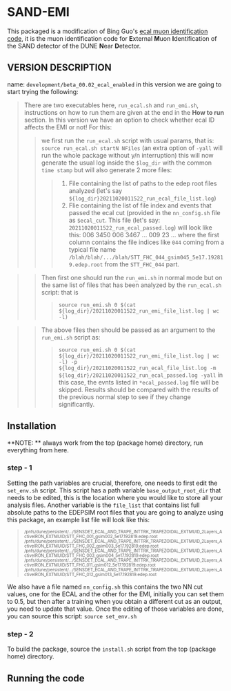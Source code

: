 # SAND-EMI
This packaged is a modification of Bing Guo's [ecal muon identification code](https://github.com/bingguo1/muIdentification), it is the muon identification code for **E**xternal **M**uon **I**dentification of the SAND detector of the DUNE **N**ear **D**etector.

## VERSION DESCRIPTION
name: `development/beta_00.02_ecal_enabled` in this version we are going to start trying the following:
> There are two executables here, `run_ecal.sh` and `run_emi.sh`, instructions on how to run them are given at the end in the **How to run** section.
> In this version we have an option to check whether ecal ID affects the EMI or not! For this:
> > we first run the `run_ecal.sh` script with usual params, that is: 
> > `source run_ecal.sh startN NFiles` (an extra option of `-yall` will run the whole package without y/n interruption)
> > this will now generate the usual log inside the `$log_dir` with the common `time stamp` but will also generate 2 more files: 
> > > 1. File containing the list of paths to the edep root files analyzed (let's say `${log_dir}20211020011522_run_ecal_file_list.log`)
> > > 2. Flie containing the list of file index and events that passed the ecal cut (provided in the `nn_config.sh` file as `$ecal_cut`. This file (let's say: `20211020011522_run_ecal_passed.log`) will look like this:
> > >    006 3450
> > >    006 3467
> > >    ...
> > >    009 23
> > >    ...
> > >    where the first column contains the file indices like `044` coming from a typical file name `/blah/blah/.../blah/STT_FHC_044_gsim045_5e17.192819.edep.root` from the `STT_FHC_044` part.

> > Then first one should run the `run_emi.sh` in normal mode but on the same list of files that has been analyzed by the `run_ecal.sh` script: that is 
> > > `source run_emi.sh 0 $(cat ${log_dir}/20211020011522_run_emi_file_list.log | wc -l)`

> > The above files then should be passed as an argument to the `run_emi.sh` script as:
> > > `source run_emi.sh 0 $(cat ${log_dir}/20211020011522_run_emi_file_list.log | wc -l) -p ${log_dir}/20211020011522_run_ecal_file_list.log -m ${log_dir}/20211020011522_run_ecal_passed.log -yall`
> > > in this case, the evnts listed in `*ecal_passed.log` file will be skipped. Results should be compared with the results of the previous normal step to see if they change significantly.





## Installation
**NOTE: ** always work from the top (package home) directory, run everything from here.
### step - 1
Setting the path variables are crucial, therefore, one needs to first edit the `set_env.sh` script. This script has a path variable `base_output_root_dir` that needs to be edited, this is the location where you would like to store all your analysis files.
Another variable is the `file_list` that contains list full absolute paths to the EDEPSIM root files that you are going to analyze using this package, an example list file will look like this:

> <sub><sup>
> /pnfs/dune/persistent/.../SENSDET_ECAL_AND_TRAPE_INTTRK_TRAPEZOIDAL_EXTMUID_2Layers_ActiveIRON_EXTMUID/STT_FHC_001_gsim002_5e17.192819.edep.root
> /pnfs/dune/persistent/.../SENSDET_ECAL_AND_TRAPE_INTTRK_TRAPEZOIDAL_EXTMUID_2Layers_ActiveIRON_EXTMUID/STT_FHC_002_gsim003_5e17.192819.edep.root
> /pnfs/dune/persistent/.../SENSDET_ECAL_AND_TRAPE_INTTRK_TRAPEZOIDAL_EXTMUID_2Layers_ActiveIRON_EXTMUID/STT_FHC_003_gsim004_5e17.192819.edep.root
> /pnfs/dune/persistent/.../SENSDET_ECAL_AND_TRAPE_INTTRK_TRAPEZOIDAL_EXTMUID_2Layers_ActiveIRON_EXTMUID/STT_FHC_011_gsim012_5e17.192819.edep.root
> /pnfs/dune/persistent/.../SENSDET_ECAL_AND_TRAPE_INTTRK_TRAPEZOIDAL_EXTMUID_2Layers_ActiveIRON_EXTMUID/STT_FHC_012_gsim013_5e17.192819.edep.root
> </sup></sub>

We also have a file named `nn_config.sh` this contains the two NN cut values, one for the ECAL and the other for the EMI, initially you can set them to 0.5, but then after a training when you obtain a different cut as an output, you need to update that value.
Once the editing of those variables are done, you can source this script: 
``
source set_env.sh
``
### step - 2
To build the package, source the `install.sh` script from the top (package home) directory.

## Running the code

> 




